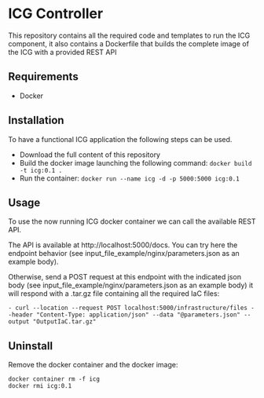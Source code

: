 # ICG Controller

This repository contains all the required code and templates to run the ICG component, it also contains a Dockerfile that builds the complete image of the ICG with a provided REST API

Requirements
-------------
- Docker

Installation
-------------

To have a functional ICG application the following steps can be used.

- Download the full content of this repository
- Build the docker image launching the following command: `docker build -t icg:0.1 .` 
- Run the container: `docker run --name icg -d -p 5000:5000 icg:0.1`

Usage
------------

To use the now running ICG docker container we can call the available REST API.

The API is available at http://localhost:5000/docs. You can try here the endpoint behavior (see input_file_example/nginx/parameters.json as an example body).

Otherwise, send a POST request at this endpoint with the indicated json body (see input_file_example/nginx/parameters.json as an example body) it will respond with a .tar.gz file containing all the required IaC files:

    - curl --location --request POST localhost:5000/infrastructure/files --header "Content-Type: application/json" --data "@parameters.json" --output "OutputIaC.tar.gz"

Uninstall
------------
Remove the docker container and the docker image:

```
docker container rm -f icg
docker rmi icg:0.1
```